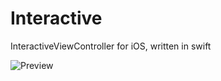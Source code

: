 # Interactive
InteractiveViewController for iOS, written in swift

![Preview](https://raw.githubusercontent.com/SarwarShoaib/Interactive/blob/master/interactive.gif)
